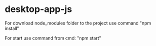 # desktop-app-js
For download node_modules folder to the project use command "npm install"

For start use command from cmd: "npm start"
